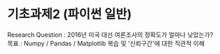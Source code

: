 # 기초과제2 (파이썬 일반)
Research Question : 2016년 미국 대선 여론조사의 정확도가 얼마나 낮았는가? <br>
목표 : Numpy / Pandas / Matplotlib 복습 및 '신뢰구간'에 대한 직관적 이해
